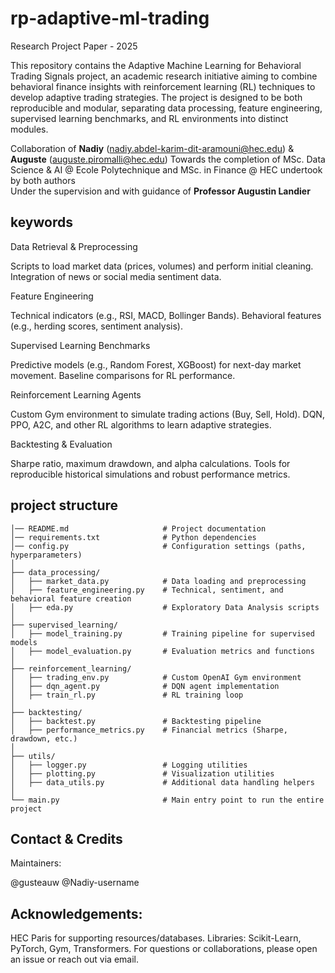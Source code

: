 # rp-adaptive-ml-trading
Research Project Paper - 2025

This repository contains the Adaptive Machine Learning for Behavioral Trading Signals project, an academic research initiative aiming to combine behavioral finance insights with reinforcement learning (RL) techniques to develop adaptive trading strategies. The project is designed to be both reproducible and modular, separating data processing, feature engineering, supervised learning benchmarks, and RL environments into distinct modules.

Collaboration of **Nadiy** (nadiy.abdel-karim-dit-aramouni@hec.edu) & **Auguste** (auguste.piromalli@hec.edu) 
Towards the completion of MSc. Data Science & AI @ Ecole Polytechnique and MSc. in Finance @ HEC undertook by both authors  
Under the supervision and with guidance of **Professor Augustin Landier**

## keywords

Data Retrieval & Preprocessing

  Scripts to load market data (prices, volumes) and perform initial cleaning.
  Integration of news or social media sentiment data.

Feature Engineering

  Technical indicators (e.g., RSI, MACD, Bollinger Bands).
  Behavioral features (e.g., herding scores, sentiment analysis).

Supervised Learning Benchmarks

  Predictive models (e.g., Random Forest, XGBoost) for next-day market movement.
  Baseline comparisons for RL performance.

Reinforcement Learning Agents

  Custom Gym environment to simulate trading actions (Buy, Sell, Hold).
  DQN, PPO, A2C, and other RL algorithms to learn adaptive strategies.

Backtesting & Evaluation

  Sharpe ratio, maximum drawdown, and alpha calculations.
  Tools for reproducible historical simulations and robust performance metrics.


## project structure

```adaptive_ml_trading/
│── README.md                     # Project documentation
│── requirements.txt              # Python dependencies
│── config.py                     # Configuration settings (paths, hyperparameters)
│
├── data_processing/
│   ├── market_data.py            # Data loading and preprocessing
│   ├── feature_engineering.py    # Technical, sentiment, and behavioral feature creation
│   ├── eda.py                    # Exploratory Data Analysis scripts
│
├── supervised_learning/
│   ├── model_training.py         # Training pipeline for supervised models
│   ├── model_evaluation.py       # Evaluation metrics and functions
│
├── reinforcement_learning/
│   ├── trading_env.py            # Custom OpenAI Gym environment
│   ├── dqn_agent.py              # DQN agent implementation
│   ├── train_rl.py               # RL training loop
│
├── backtesting/
│   ├── backtest.py               # Backtesting pipeline
│   ├── performance_metrics.py    # Financial metrics (Sharpe, drawdown, etc.)
│
├── utils/
│   ├── logger.py                 # Logging utilities
│   ├── plotting.py               # Visualization utilities
│   ├── data_utils.py             # Additional data handling helpers
│
└── main.py                       # Main entry point to run the entire project
```

## Contact & Credits

Maintainers:

@gusteauw
@Nadiy-username

## Acknowledgements:

HEC Paris for supporting resources/databases.
Libraries: Scikit-Learn, PyTorch, Gym, Transformers.
For questions or collaborations, please open an issue or reach out via email.
